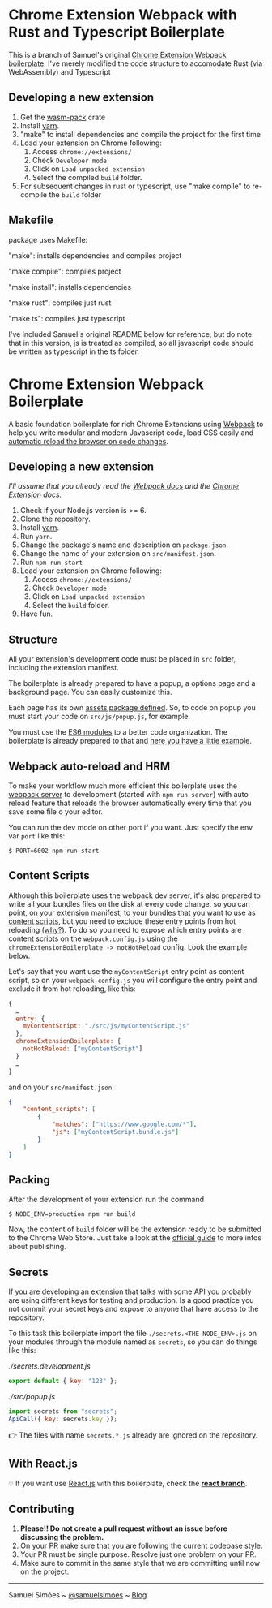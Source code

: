 # Chrome Extension Webpack with Rust and Typescript Boilerplate

This is a branch of Samuel's original [Chrome Extension Webpack boilerplate](https://github.com/samuelsimoes/chrome-extension-webpack-boilerplate),
I've merely modified the code structure to accomodate Rust (via WebAssembly) and Typescript

## Developing a new extension

1. Get the [wasm-pack](https://rustwasm.github.io/wasm-pack/installer/) crate
2. Install [yarn](https://yarnpkg.com/lang/en/docs/install/).
3. "make" to install dependencies and compile the project for the first time
4. Load your extension on Chrome following:
    1. Access `chrome://extensions/`
    2. Check `Developer mode`
    3. Click on `Load unpacked extension`
    4. Select the compiled `build` folder.
5. For subsequent changes in rust or typescript, use "make compile" to re-compile the `build` folder

## Makefile

package uses Makefile:

"make": installs dependencies and compiles project

"make compile": compiles project

"make install": installs dependencies

"make rust": compiles just rust

"make ts": compiles just typescript

I've included Samuel's original README below for reference, but do note that in this version, js is treated as compiled, so all javascript code should be written as typescript in the ts folder.

# Chrome Extension Webpack Boilerplate

A basic foundation boilerplate for rich Chrome Extensions using [Webpack](https://webpack.github.io/) to help you write modular and modern Javascript code, load CSS easily and [automatic reload the browser on code changes](https://webpack.github.io/docs/webpack-dev-server.html#automatic-refresh).

## Developing a new extension

_I'll assume that you already read the [Webpack docs](https://webpack.github.io/docs) and the [Chrome Extension](https://developer.chrome.com/extensions/getstarted) docs._

1. Check if your Node.js version is >= 6.
2. Clone the repository.
3. Install [yarn](https://yarnpkg.com/lang/en/docs/install/).
4. Run `yarn`.
5. Change the package's name and description on `package.json`.
6. Change the name of your extension on `src/manifest.json`.
7. Run `npm run start`
8. Load your extension on Chrome following:
    1. Access `chrome://extensions/`
    2. Check `Developer mode`
    3. Click on `Load unpacked extension`
    4. Select the `build` folder.
9. Have fun.

## Structure

All your extension's development code must be placed in `src` folder, including the extension manifest.

The boilerplate is already prepared to have a popup, a options page and a background page. You can easily customize this.

Each page has its own [assets package defined](https://github.com/samuelsimoes/chrome-extension-webpack-boilerplate/blob/master/webpack.config.js#L16-L20). So, to code on popup you must start your code on `src/js/popup.js`, for example.

You must use the [ES6 modules](https://developer.mozilla.org/en-US/docs/Web/JavaScript/Reference/Statements/import) to a better code organization. The boilerplate is already prepared to that and [here you have a little example](https://github.com/samuelsimoes/chrome-extension-webpack-boilerplate/blob/master/src/js/popup.js#L2-L4).

## Webpack auto-reload and HRM

To make your workflow much more efficient this boilerplate uses the [webpack server](https://webpack.github.io/docs/webpack-dev-server.html) to development (started with `npm run server`) with auto reload feature that reloads the browser automatically every time that you save some file o your editor.

You can run the dev mode on other port if you want. Just specify the env var `port` like this:

```
$ PORT=6002 npm run start
```

## Content Scripts

Although this boilerplate uses the webpack dev server, it's also prepared to write all your bundles files on the disk at every code change, so you can point, on your extension manifest, to your bundles that you want to use as [content scripts](https://developer.chrome.com/extensions/content_scripts), but you need to exclude these entry points from hot reloading [(why?)](https://github.com/samuelsimoes/chrome-extension-webpack-boilerplate/issues/4#issuecomment-261788690). To do so you need to expose which entry points are content scripts on the `webpack.config.js` using the `chromeExtensionBoilerplate -> notHotReload` config. Look the example below.

Let's say that you want use the `myContentScript` entry point as content script, so on your `webpack.config.js` you will configure the entry point and exclude it from hot reloading, like this:

```js
{
  …
  entry: {
    myContentScript: "./src/js/myContentScript.js"
  },
  chromeExtensionBoilerplate: {
    notHotReload: ["myContentScript"]
  }
  …
}
```

and on your `src/manifest.json`:

```json
{
    "content_scripts": [
        {
            "matches": ["https://www.google.com/*"],
            "js": ["myContentScript.bundle.js"]
        }
    ]
}
```

## Packing

After the development of your extension run the command

```
$ NODE_ENV=production npm run build
```

Now, the content of `build` folder will be the extension ready to be submitted to the Chrome Web Store. Just take a look at the [official guide](https://developer.chrome.com/webstore/publish) to more infos about publishing.

## Secrets

If you are developing an extension that talks with some API you probably are using different keys for testing and production. Is a good practice you not commit your secret keys and expose to anyone that have access to the repository.

To this task this boilerplate import the file `./secrets.<THE-NODE_ENV>.js` on your modules through the module named as `secrets`, so you can do things like this:

_./secrets.development.js_

```js
export default { key: "123" };
```

_./src/popup.js_

```js
import secrets from "secrets";
ApiCall({ key: secrets.key });
```

:point_right: The files with name `secrets.*.js` already are ignored on the repository.

## With React.js

:bulb: If you want use [React.js](https://facebook.github.io/react/) with this boilerplate, check the **[react branch](https://github.com/samuelsimoes/chrome-extension-webpack-boilerplate/tree/react)**.

## Contributing

1. **Please!! Do not create a pull request without an issue before discussing the problem.**
2. On your PR make sure that you are following the current codebase style.
3. Your PR must be single purpose. Resolve just one problem on your PR.
4. Make sure to commit in the same style that we are committing until now on the project.

---

Samuel Simões ~ [@samuelsimoes](https://twitter.com/samuelsimoes) ~ [Blog](http://blog.samuelsimoes.com/)
